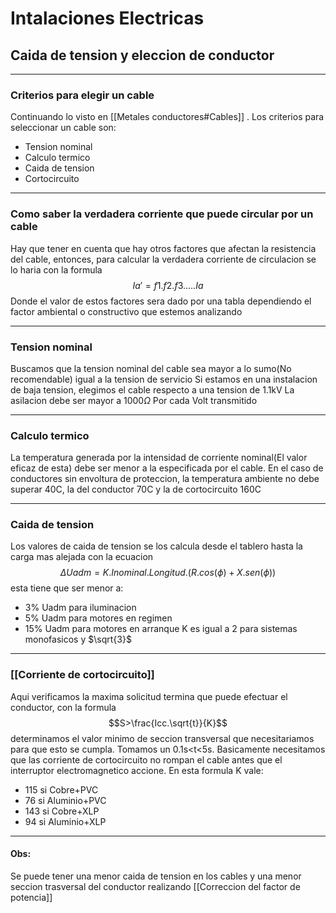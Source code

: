# Intalaciones Electricas

## Caida de tension y eleccion de conductor

---

### Criterios para elegir un cable 
Continuando lo visto en [[Metales conductores#Cables]] .
Los criterios para seleccionar un cable son:
- Tension nominal
- Calculo termico
- Caida de tension
- Cortocircuito



------------ 
### Como saber la verdadera corriente que puede circular por un cable 
 Hay que tener en cuenta que hay otros factores que afectan la resistencia del cable, entonces, para calcular la verdadera corriente de circulacion se lo haria con la formula $$Ia'=f1.f2.f3.....Ia$$
Donde el valor de estos factores sera dado por una tabla dependiendo el factor ambiental o constructivo que estemos analizando




------------ 
### Tension nominal 
Buscamos que la tension nominal del cable sea mayor a lo sumo(No recomendable) igual a la tension de servicio
Si estamos en una instalacion de baja tension, elegimos el cable respecto a una tension de 1.1kV
La asilacion debe ser mayor a 1000$\Omega$ Por cada Volt transmitido



------------
### Calculo termico 
La temperatura generada por la intensidad de corriente nominal(El valor eficaz de esta) debe ser menor a la especificada por el cable. En el caso de conductores sin envoltura de proteccion, la temperatura ambiente no debe superar 40C, la del conductor 70C y la de cortocircuito 160C



------------
### Caida de tension 
Los valores de caida de tension se los calcula desde el tablero hasta la carga mas alejada con la ecuacion $$\Delta Uadm=K. Inominal.Longitud.(R.cos(\phi)+X.sen(\phi))$$
esta tiene que ser menor a:
- 3% Uadm para iluminacion
- 5% Uadm para motores en regimen
- 15% Uadm para motores en arranque
K es igual a 2 para sistemas monofasicos y $\sqrt{3}$


------------
### [[Corriente de cortocircuito]] 
Aqui verificamos la maxima solicitud termina que puede efectuar el conductor, con la formula $$S>\frac{Icc.\sqrt{t}}{K}$$
determinamos el valor minimo de seccion transversal que necesitariamos para que esto se cumpla. Tomamos un 0.1s<t<5s. Basicamente necesitamos que las corriente de cortocircuito no rompan el cable antes que el interruptor electromagnetico accione.
En esta formula K vale:
- 115 si Cobre+PVC
- 76  si Aluminio+PVC
- 143 si Cobre+XLP
- 94 si Aluminio+XLP
<!--ID: 1658522493857-->

------------ 
#### Obs:
Se puede tener una menor caida de tension en los cables y una menor seccion trasversal del conductor realizando [[Correccion del factor de potencia]]



 